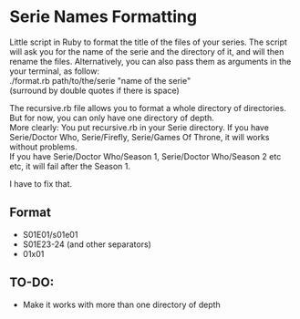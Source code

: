 Serie Names Formatting
======================

Little script in Ruby to format the title of the files of your series.
The script will ask you for the name of the serie and the directory of it, and will then rename the files. Alternatively, you can also pass them as arguments in the your terminal, as follow:  
./format.rb path/to/the/serie "name of the serie"  
(surround by double quotes if there is space)  

The recursive.rb file allows you to format a whole directory of directories. But for now, you can only have one directory of depth.  
More clearly:
You put recursive.rb in your Serie directory.
If you have Serie/Doctor Who, Serie/Firefly, Serie/Games Of Throne, it will works without problems.  
If you have Serie/Doctor Who/Season 1, Serie/Doctor Who/Season 2 etc etc, it will fail after the Season 1.  

I have to fix that.

## Format  ##
+ S01E01/s01e01
+ S01E23-24 (and other separators)
+ 01x01

## TO-DO: ##
+ Make it works with more than one directory of depth
